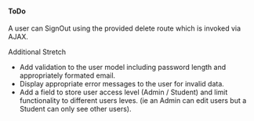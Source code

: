 #### ToDo
A user can SignOut using the provided delete route which is invoked via AJAX.

Additional Stretch
- Add validation to the user model including password length and appropriately formated email.
- Display appropriate error messages to the user for invalid data.
- Add a field to store user access level (Admin / Student) and limit functionality to different users leves. (ie an Admin can edit users but a Student can only see other users).
